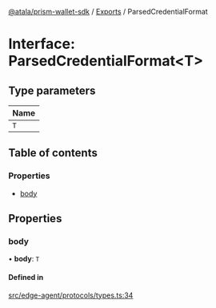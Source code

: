 [@atala/prism-wallet-sdk](../README.md) / [Exports](../modules.md) / ParsedCredentialFormat

# Interface: ParsedCredentialFormat\<T\>

## Type parameters

| Name |
| :------ |
| `T` |

## Table of contents

### Properties

- [body](ParsedCredentialFormat.md#body)

## Properties

### body

• **body**: `T`

#### Defined in

[src/edge-agent/protocols/types.ts:34](https://github.com/hyperledger/identus-edge-agent-sdk-ts/blob/09a15046403a2249034c5ff5dfc7e6e562cd9171/src/edge-agent/protocols/types.ts#L34)
